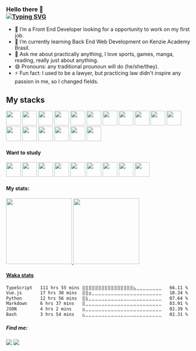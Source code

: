 ### Hello there 👋 <br> [![Typing SVG](https://readme-typing-svg.demolab.com?font=Fira+Code&weight=600&pause=1000&color=008080&multiline=true&width=435&lines=I'm+Lu%C3%ADs+Nunes;Or+CToH10)](https://git.io/typing-svg)
- 🔭 I’m a Front End Developer looking for a opportunity to work on my first job.
- 🌱 I’m currently learning Back End Web Development on Kenzie Academy Brasil.
- 💬 Ask me about practically anything, I love sports, games, manga, reading, really just about anything.
- 😄 Pronouns: any traditional prounoun will do (he/she/they).
- ⚡ Fun fact: I used to be a lawyer, but practicing law didn't inspire any passion in me, so I changed fields.

## My stacks


<section background-color="#fff">
<img src="https://cdn.jsdelivr.net/gh/devicons/devicon/icons/html5/html5-plain.svg" width="40" height="40"/> 
<img src="https://cdn.jsdelivr.net/gh/devicons/devicon/icons/css3/css3-plain.svg" width="40" height="40"/>    
<img src="https://cdn.jsdelivr.net/gh/devicons/devicon/icons/javascript/javascript-plain.svg" width="40" height="40"/>         
<img src="https://cdn.jsdelivr.net/gh/devicons/devicon/icons/typescript/typescript-plain.svg" width="40" height="40"/>                   
<img src="https://cdn.jsdelivr.net/gh/devicons/devicon/icons/react/react-original.svg" width="40" height="40"/>
<img src="https://cdn.jsdelivr.net/gh/devicons/devicon/icons/vuejs/vuejs-plain.svg" width="40" height="40"/>
<img src="https://cdn.jsdelivr.net/gh/devicons/devicon/icons/bootstrap/bootstrap-plain.svg" width="40" height="40" />
<img src="https://cdn.jsdelivr.net/gh/devicons/devicon/icons/nodejs/nodejs-plain.svg" width="40" height="40"/>        
<img src="https://cdn.jsdelivr.net/gh/devicons/devicon/icons/express/express-original.svg" width="40" height="40"/>
<img src="https://cdn.jsdelivr.net/gh/devicons/devicon/icons/nestjs/nestjs-plain.svg"  width="40" height="40"/>
<img src="https://cdn.jsdelivr.net/gh/devicons/devicon/icons/python/python-plain.svg" width="40" height="40"/> 
<img src="https://cdn.jsdelivr.net/gh/devicons/devicon/icons/django/django-plain.svg" width="40" height="40"/>  
<img src="https://cdn.jsdelivr.net/gh/devicons/devicon/icons/postgresql/postgresql-plain.svg"width="40" height="40"/>    
<img src="https://cdn.jsdelivr.net/gh/devicons/devicon/icons/jest/jest-plain.svg" width="40" height="40"/>   
<img src="https://cdn.jsdelivr.net/gh/devicons/devicon/icons/github/github-original.svg" width="40" height="40"/>
<img src="https://cdn.jsdelivr.net/gh/devicons/devicon/icons/git/git-original.svg" width="40" height="40"/>
<img src="https://cdn.jsdelivr.net/gh/devicons/devicon/icons/jira/jira-original.svg" width="40" height="40" />
<section/>

           
            
          
          
#### Want to study
<section>     
<img src="https://cdn.jsdelivr.net/gh/devicons/devicon/icons/selenium/selenium-original.svg" width="40" height="40"/>      
<img src="https://cdn.jsdelivr.net/gh/devicons/devicon/icons/angularjs/angularjs-plain.svg" width="40" height="40"/>
<img src="https://cdn.jsdelivr.net/gh/devicons/devicon/icons/dot-net/dot-net-plain.svg"  width="40" height="40" />
<img src="https://cdn.jsdelivr.net/gh/devicons/devicon/icons/amazonwebservices/amazonwebservices-original.svg" width="40" height="40"/>       
<img src="https://cdn.jsdelivr.net/gh/devicons/devicon/icons/flutter/flutter-plain.svg" width="40" height="40"/>          
<img src="https://cdn.jsdelivr.net/gh/devicons/devicon/icons/docker/docker-plain.svg" width="40" height="40"/>    
<img src="https://cdn.jsdelivr.net/gh/devicons/devicon/icons/mongodb/mongodb-plain.svg" width="40" height="40"/>    
<img src="https://cdn.jsdelivr.net/gh/devicons/devicon/icons/nextjs/nextjs-line.svg" width="40" height="40"/>     
<img src="https://cdn.jsdelivr.net/gh/devicons/devicon/icons/php/php-plain.svg" width="40" height="40"/>
<section/>
                  
          
#### My stats:
<section>
<a href="https://github.com/CToH10">
<img height="180em" src="https://github-readme-stats.vercel.app/api/top-langs/?username=CToH10&layout=compact&langs_count=7&theme=dracula"/>
<img height="180em" src="https://github-readme-stats.vercel.app/api?username=CToH10&show_icons=true&theme=dracula&include_all_commits=true&count_private=true"/>
</section>
           
#### Waka stats
<!--START_SECTION:waka-->

```txt
TypeScript   111 hrs 55 mins ⣿⣿⣿⣿⣿⣿⣿⣿⣿⣿⣿⣿⣿⣿⣿⣿⣦⣀⣀⣀⣀⣀⣀⣀⣀   66.11 %
Vue.js       17 hrs 30 mins  ⣿⣿⣶⣀⣀⣀⣀⣀⣀⣀⣀⣀⣀⣀⣀⣀⣀⣀⣀⣀⣀⣀⣀⣀⣀   10.34 %
Python       12 hrs 56 mins  ⣿⣷⣀⣀⣀⣀⣀⣀⣀⣀⣀⣀⣀⣀⣀⣀⣀⣀⣀⣀⣀⣀⣀⣀⣀   07.64 %
Markdown     6 hrs 37 mins   ⣿⣀⣀⣀⣀⣀⣀⣀⣀⣀⣀⣀⣀⣀⣀⣀⣀⣀⣀⣀⣀⣀⣀⣀⣀   03.91 %
JSON         4 hrs 2 mins    ⣶⣀⣀⣀⣀⣀⣀⣀⣀⣀⣀⣀⣀⣀⣀⣀⣀⣀⣀⣀⣀⣀⣀⣀⣀   02.39 %
Bash         3 hrs 54 mins   ⣦⣀⣀⣀⣀⣀⣀⣀⣀⣀⣀⣀⣀⣀⣀⣀⣀⣀⣀⣀⣀⣀⣀⣀⣀   02.31 %
```

<!--END_SECTION:waka-->
          
##### Find me:
<a href="https://www.linkedin.com/in/luisnunesdev/" target="_blank"><img src="https://img.shields.io/badge/-LinkedIn-%230077B5?style=for-the-badge&logo=linkedin&logoColor=white" target="_blank"></a>
<a href = "mailto:devluisnunes@gmail.com"><img src="https://img.shields.io/badge/Gmail-D14836?style=for-the-badge&logo=gmail&logoColor=white" target="_blank"></a>
